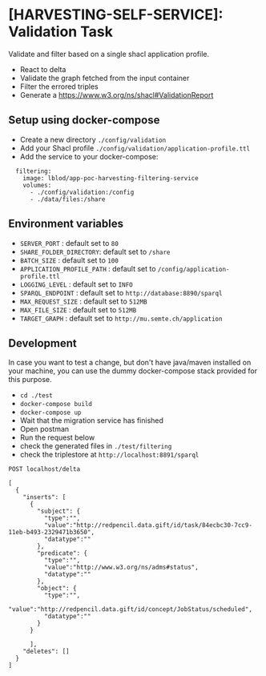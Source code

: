 # [HARVESTING-SELF-SERVICE]: Validation Task
Validate and filter based on a single shacl application profile.

- React to delta
- Validate the graph fetched from the input container
- Filter the errored triples 
- Generate a https://www.w3.org/ns/shacl#ValidationReport

## Setup using docker-compose

- Create a new directory `./config/validation`
- Add your Shacl profile `./config/validation/application-profile.ttl`
- Add the service to your docker-compose:
```
  filtering:
    image: lblod/app-poc-harvesting-filtering-service
    volumes:
      - ./config/validation:/config
      - ./data/files:/share

```


## Environment variables

- `SERVER_PORT` : default set to `80`
- `SHARE_FOLDER_DIRECTORY`: default set to `/share`
- `BATCH_SIZE` : default set to `100`
- `APPLICATION_PROFILE_PATH` : default set to `/config/application-profile.ttl`
- `LOGGING_LEVEL` : default set to `INFO`
- `SPARQL_ENDPOINT` : default set to `http://database:8890/sparql`
- `MAX_REQUEST_SIZE` : default set to `512MB`
- `MAX_FILE_SIZE` : default set to `512MB`
- `TARGET_GRAPH` : default set to `http://mu.semte.ch/application`

## Development

In case you want to test a change, but don't have java/maven installed on your machine,
you can use the dummy docker-compose stack provided for this purpose.

- `cd ./test`
- `docker-compose build`
- `docker-compose up`
- Wait that the migration service has finished
- Open postman
- Run the request below
- check the generated files in `./test/filtering`
- check the triplestore at `http://localhost:8891/sparql`

`POST localhost/delta`
  
```
[
  {
    "inserts": [
      {
        "subject": {
          "type":"",
          "value":"http://redpencil.data.gift/id/task/84ecbc30-7cc9-11eb-b493-2329471b3650",
          "datatype":""
        },
        "predicate": {
          "type":"",
          "value":"http://www.w3.org/ns/adms#status",
          "datatype":""
        },
        "object": {
          "type":"",
          "value":"http://redpencil.data.gift/id/concept/JobStatus/scheduled",
          "datatype":""
        }
      }
      
      ],
    "deletes": []
  }
]

```
